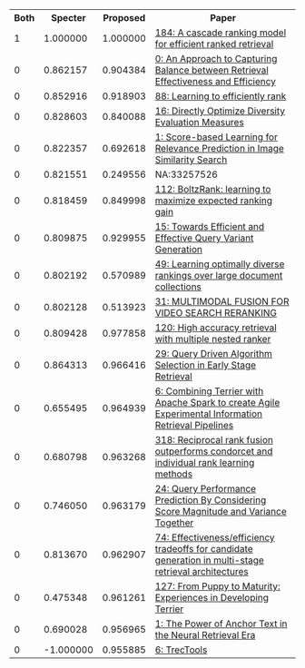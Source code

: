 <html><table><tr>
<th>Both</th>
<th>Specter</th>
<th>Proposed</th>
<th>Paper</th>
</tr>
<tr>
<td>1</td>
<td>1.000000</td>
<td>1.000000</td>
<td><a href="https://www.semanticscholar.org/paper/639c5d11e675b0287342399e2094dbe47f9e4b44">184: A cascade ranking model for efficient ranked retrieval</a></td>
</tr>
<tr>
<td>0</td>
<td>0.862157</td>
<td>0.904384</td>
<td><a href="https://www.semanticscholar.org/paper/06f5bf013432b686d7f2fd7ac2b227726f8e4d69">0: An Approach to Capturing Balance between Retrieval Effectiveness and Efficiency</a></td>
</tr>
<tr>
<td>0</td>
<td>0.852916</td>
<td>0.918903</td>
<td><a href="https://www.semanticscholar.org/paper/d200d34af8de9d3976d6b2fc92d672a80240f29f">88: Learning to efficiently rank</a></td>
</tr>
<tr>
<td>0</td>
<td>0.828603</td>
<td>0.840088</td>
<td><a href="https://www.semanticscholar.org/paper/c3eb86975f7fc0a4aa99b8a19bf3e0cf7a3a6646">16: Directly Optimize Diversity Evaluation Measures</a></td>
</tr>
<tr>
<td>0</td>
<td>0.822357</td>
<td>0.692618</td>
<td><a href="https://www.semanticscholar.org/paper/45281559ec8995e0e78d9affd8961913a7999440">1: Score-based Learning for Relevance Prediction in Image Similarity Search</a></td>
</tr>
<tr>
<td>0</td>
<td>0.821551</td>
<td>0.249556</td>
<td>NA:33257526</td>
</tr>
<tr>
<td>0</td>
<td>0.818459</td>
<td>0.849998</td>
<td><a href="https://www.semanticscholar.org/paper/caecf11d25967f186075bba8f57a6b76d11d58d4">112: BoltzRank: learning to maximize expected ranking gain</a></td>
</tr>
<tr>
<td>0</td>
<td>0.809875</td>
<td>0.929955</td>
<td><a href="https://www.semanticscholar.org/paper/f39d0d1d1be98232977f797aec4469d10444c2e1">15: Towards Efficient and Effective Query Variant Generation</a></td>
</tr>
<tr>
<td>0</td>
<td>0.802192</td>
<td>0.570989</td>
<td><a href="https://www.semanticscholar.org/paper/f4253a7637bb0856db94bd97171ccdfd0a316b16">49: Learning optimally diverse rankings over large document collections</a></td>
</tr>
<tr>
<td>0</td>
<td>0.802128</td>
<td>0.513923</td>
<td><a href="https://www.semanticscholar.org/paper/accb43dfa5505063ade3c436de69c12ac3079a3f">31: MULTIMODAL FUSION FOR VIDEO SEARCH RERANKING</a></td>
</tr>
<tr>
<td>0</td>
<td>0.809428</td>
<td>0.977858</td>
<td><a href="https://www.semanticscholar.org/paper/81bba31603a02c750791f36bdb05fff0103ebede">120: High accuracy retrieval with multiple nested ranker</a></td>
</tr>
<tr>
<td>0</td>
<td>0.864313</td>
<td>0.966416</td>
<td><a href="https://www.semanticscholar.org/paper/3f470f32d30c0ac03fedd67773a833d66156e787">29: Query Driven Algorithm Selection in Early Stage Retrieval</a></td>
</tr>
<tr>
<td>0</td>
<td>0.655495</td>
<td>0.964939</td>
<td><a href="https://www.semanticscholar.org/paper/4465bac55bdd2f53bcad11ae84d4e8b67626fd63">6: Combining Terrier with Apache Spark to create Agile Experimental Information Retrieval Pipelines</a></td>
</tr>
<tr>
<td>0</td>
<td>0.680798</td>
<td>0.963268</td>
<td><a href="https://www.semanticscholar.org/paper/9e698010f9d8fa374e7f49f776af301dd200c548">318: Reciprocal rank fusion outperforms condorcet and individual rank learning methods</a></td>
</tr>
<tr>
<td>0</td>
<td>0.746050</td>
<td>0.963179</td>
<td><a href="https://www.semanticscholar.org/paper/29ab59feb1ae9387f6bc011aae0e5b6dbb27c562">24: Query Performance Prediction By Considering Score Magnitude and Variance Together</a></td>
</tr>
<tr>
<td>0</td>
<td>0.813670</td>
<td>0.962907</td>
<td><a href="https://www.semanticscholar.org/paper/b40bb6c44b48dc1f38d8d993a7134fa22e7fdf91">74: Effectiveness/efficiency tradeoffs for candidate generation in multi-stage retrieval architectures</a></td>
</tr>
<tr>
<td>0</td>
<td>0.475348</td>
<td>0.961261</td>
<td><a href="https://www.semanticscholar.org/paper/170c885f12bc5b7306ddb7ec7ac9b6c2a6c295e7">127: From Puppy to Maturity: Experiences in Developing Terrier</a></td>
</tr>
<tr>
<td>0</td>
<td>0.690028</td>
<td>0.956965</td>
<td><a href="https://www.semanticscholar.org/paper/4cbb136e0d1b985857de0632cdcd7783c53207b5">1: The Power of Anchor Text in the Neural Retrieval Era</a></td>
</tr>
<tr>
<td>0</td>
<td>-1.000000</td>
<td>0.955885</td>
<td><a href="https://www.semanticscholar.org/paper/1793f094de33c08b0b0f6736b98a26b4a386f80a">6: TrecTools</a></td>
</tr>
</table></html>
